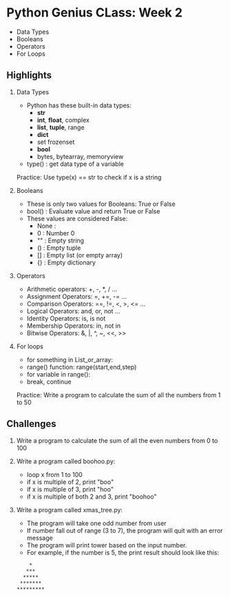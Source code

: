 # Python Genius CLass: Week 2

  - Data Types
  - Booleans
  - Operators
  - For Loops

## Highlights

1. Data Types

   - Python has these built-in data types:
     - **str**
     - **int**, **float**, complex
     - **list**, **tuple**, range
     - **dict**
     - set frozenset
     - **bool**
     - bytes, bytearray, memoryview
   - type() : get data type of a variable

   Practice: Use type(x) == str to check if x is a string
   
2. Booleans

   - These is only two values for Booleans: True or False
   - bool() : Evaluate value and return True or False
   - These values are considered False:
     - None : 
     - 0  : Number 0
     - "" : Empty string
     - () : Empty tuple
     - [] : Empty list (or empty array)
     - {} : Empty dictionary

3. Operators
   - Arithmetic operators: +, -, *, / ...
   - Assignment Operators: =,  +=, -= ...
   - Comparison Operators: ==,  !=,  \<,  \>,  \<=  ...
   - Logical Operators: and,  or,  not ...
   - Identity Operators: is, is not
   - Membership Operators: in, not in
   - Bitwise Operators: &, |, ^, ~, \<\<, \>\>

4. For loops
   - for something in List_or_array:
   - range() function: range(start,end,step)
   - for variable in range():
   - break, continue

   Practice: Write a program to calculate the sum of all the numbers from 1 to 50

## Challenges

1. Write a program to calculate the sum of all the even numbers from 0 to 100

2. Write a program called boohoo.py:
   - loop x from 1 to 100
   - if x is multiple of 2, print "boo"
   - if x is multiple of 3, print "hoo"
   - if x is multiple of both 2 and 3, print "boohoo"

3. Write a program called xmas_tree.py:
   - The program will take one odd number from user
   - If number fall out of range (3 to 7),  the program will quit with an error message
   - The program will print tower based on the input number.
   - For example, if the number is 5, the print result should look like this:
   ~~~~
       *
      ***
     *****
    *******
   *********
   ~~~~


